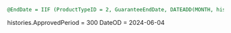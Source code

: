 ```sql
@EndDate = IIF (ProductTypeID = 2, GuaranteeEndDate, DATEADD(MONTH, histories.ApprovedPeriod, @DateOD)),
```

histories.ApprovedPeriod = 300
DateOD = 2024-06-04
